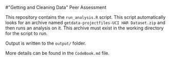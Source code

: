 #"Getting and Cleaning Data" Peer Assessment

This repository contains the `run_analysis.R` script. This script automatically looks for an archive named `getdata-projectfiles-UCI HAR Dataset.zip` and then runs an analysis on it. This archive must exist in the working directory for the script to run. 

Output is written to the `output/` folder. 

More details can be found in the `CodeBook.md` file. 
